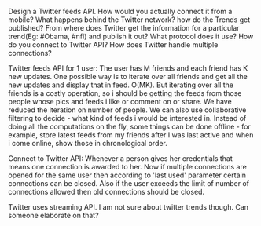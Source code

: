 Design a Twitter feeds API.
How would you actually connect it from a mobile?
What happens behind the Twitter network?
how do the Trends get published?
From where does Twitter get the information for a particular trend(Eg: #Obama, #nfl)
and publish it out?
What protocol does it use?
How do you connect to Twitter API?
How does Twitter handle multiple connections?



Twitter feeds API for 1 user:
The user has M friends and each friend has K new updates.
One possible way is to iterate over all friends and get all the new updates
and display that in feed. O(MK).
But iterating over all the friends is a costly operation,
so i should be getting the feeds from those people whose pics and feeds
i like or comment on or share. We have reduced the iteration on number of people.
We can also use collaborative filtering to decide - what kind of feeds i
would be interested in. Instead of doing all the computations on the fly,
some things can be done offline - for example,
store latest feeds from my friends after I was last active and when i come online,
show those in chronological order.

Connect to Twitter API: Whenever a person gives her credentials
that means one connection is awarded to her.
Now if multiple connections are opened for the same user then according to
'last used' parameter certain connections can be closed.
Also if the user exceeds the limit of number of connections allowed then old connections should be closed.

Twitter uses streaming API. I am not sure about twitter trends though. Can someone elaborate on that?
